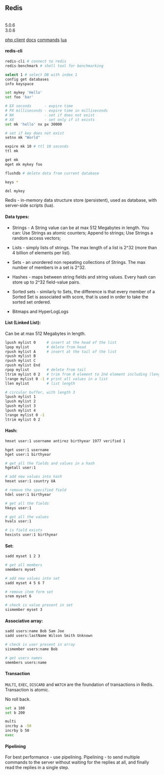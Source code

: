 Redis
-
<br>5.0.6
<br>3.0.6

[php client](https://github.com/phpredis/phpredis)
[docs](https://redis.io/documentation)
[commands](https://redis.io/commands)
[lua](https://redis.io/commands/eval)

#### redis-cli

````sh
redis-cli # connect to redis
redis-benchmark # shell tool for benchmarking
````

````sh
select 1 # select DB with index 1
config get databases
info keyspace

set mykey 'Hello'
set foo 'bar'

# EX seconds      - expire time
# PX milliseconds - expire time in milliseconds
# NX              - set if does not exist
# XX              - set only if it exists
set mk 'hello' nx px 30000

# set if key does not exist
setnx mk "World"

expire mk 10 # ttl 10 seconds
ttl mk

get mk
mget mk mykey foo

flushdb # delete data from current database

keys *

del mykey
````

Redis - in-memory data structure store (persistent), used as database,
with server-side scripts (lua).

#### Data types:

* Strings - A String value can be at max 512 Megabytes in length.
You can:
Use Strings as atomic counters;
Append to strings;
Use Strings a random access vectors;

* Lists - simply lists of strings.
The max length of a list is 2^32 (more than 4 billion of elements per list).

* Sets - an unordered non repeating collections of Strings.
The max number of members in a set is 2^32.

* Hashes - maps between string fields and string values.
Every hash can store up to 2^32 field-value pairs.

* Sorted sets - similarly to Sets,
the difference is that every member of a Sorted Set is associated with score,
that is used in order to take the sorted set ordered.

* Bitmaps and HyperLogLogs

#### List (Linked List):

Can be at max 512 Megabytes in length.

````sh
lpush mylist 0     # insert at the head of the list
lpop mylist        # delete from head
rpush mylist A     # insert at the tail of the list
rpush mylist B
rpush mylist C
rpush mylist End
rpop mylist        # delete from tail
ltrim mylist 0 2   # trim from 0 element to 2nd element including (length will be 3)
lrange mylist 0 -1 # print all values in a list
llen mylist        # list length

# circular buffer, with length 3
lpush mylist 1
lpush mylist 2
lpush mylist 3
lpush mylist 4
lrange mylist 0 -1
ltrim mylist 0 2
````

#### Hash:

````sh
hmset user:1 username antirez birthyear 1977 verified 1

hget user:1 username
hget user:1 birthyear

# get all the fields and values in a hash
hgetall user:1

# add new values into hash
hmset user:1 country UA

# remove the specified field
hdel user:1 birthyear

# get all the fields
hkeys user:1

# get all the values
hvals user:1

# is field exists
hexists user:1 birthyear
````

#### Set:

````sh
sadd myset 1 2 3

# get all members
smembers myset

# add new values into set
sadd myset 4 5 6 7

# remove item form set
srem myset 6

# check is value present in set
sismember myset 3
````

#### Associative array:

````sh
sadd users:name Bob Sam Joe
sadd users:lastName Wilson Smith Unknown

# check is user present in array
sismember users:name Bob

# get users names
smembers users:name
````

#### Transaction

`MULTI`, `EXEC`, `DISCARD` and `WATCH` are the foundation of transactions in Redis.
Transaction is atomic.

No roll back.

````sh
set a 100
set b 200

multi
incrby a -50
incrby b 50
exec
````

#### Pipelining

For best performance - use pipelining.
Pipelining - to send multiple commands to the server without waiting for the replies at all,
and finally read the replies in a single step.
